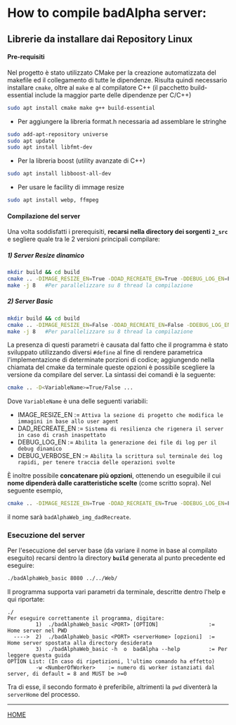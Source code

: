 # How to compile badAlpha server:

## Librerie da installare dai Repository Linux 

#### Pre-requisiti
Nel progetto è stato utilizzato CMake per la creazione automatizzata del makefile ed il collegamento di tutte le dipendenze. 
Risulta quindi necessario installare `cmake`, oltre al `make` e al compilatore C++ (il pacchetto build-essential include la maggior parte delle dipendenze per C/C++)
```bash
sudo apt install cmake make g++ build-essential
```

- Per aggiungere la libreria format.h necessaria ad assemblare le stringhe
```bash
sudo add-apt-repository universe
sudo apt update
sudo apt install libfmt-dev
```
- Per la libreria boost (utility avanzate di C++)
```bash
sudo apt install libboost-all-dev
```

- Per usare le facility di immage resize

```bash
sudo apt install webp, ffmpeg
```

#### Compilazione del server

Una volta soddisfatti i prerequisiti, **recarsi nella directory dei sorgenti** **`2_src`** e segliere quale tra le 2 versioni principali compilare:

##### 1) Server Resize dinamico
```bash
mkdir build && cd build
cmake .. -DIMAGE_RESIZE_EN=True -DDAD_RECREATE_EN=True -DDEBUG_LOG_EN=False -DDEBUG_VERBOSE_EN=False
make -j 8   #Per parallelizzare su 8 thread la compilazione
```
##### 2) Server Basic
```bash
mkdir build && cd build
cmake .. -DIMAGE_RESIZE_EN=False -DDAD_RECREATE_EN=False -DDEBUG_LOG_EN=False -DDEBUG_VERBOSE_EN=False
make -j 8   #Per parallelizzare su 8 thread la compilazione
```

La presenza di questi parametri è causata dal fatto che il programma è stato sviluppato utilizzando diversi `#define` al fine di rendere parametrica l'implementazione di determinate porzioni di codice; aggiungendo nella chiamata del cmake da terminale queste opzioni è possibile scegliere la versione da compilare del server. La sintassi dei comandi è la seguente:
```bash
cmake .. -D<VariableName>=True/False ...
```
Dove `VariableName` è una delle seguenti variabili:
- IMAGE_RESIZE_EN := `Attiva la sezione di progetto che modifica le immagini in base allo user agent`
- DAD_RECREATE_EN := `Sistema di resilienza che rigenera il server in caso di crash inaspettato`
- DEBUG_LOG_EN := `Abilita la generazione dei file di log per il debug dinamico`
- DEBUG_VERBOSE_EN := `Abilita la scrittura sul terminale dei log rapidi, per tenere traccia delle operazioni svolte`

È inoltre possibile **concatenare più opzioni**, ottenendo un eseguibile il cui **nome dipenderà dalle caratteristiche scelte** (come scritto sopra). Nel seguente esempio,
```bash
cmake .. -DIMAGE_RESIZE_EN=True -DDAD_RECREATE_EN=True -DDEBUG_LOG_EN=False -DDEBUG_VERBOSE_EN=False
```
il nome sarà `badAlphaWeb_img_dadRecreate`.

### Esecuzione del server
Per l'esecuzione del server base (da variare il nome in base al compilato eseguito) recarsi dentro la directory **`build`** generata al punto precedente ed eseguire:
```bash
./badAlphaWeb_basic 8080 ../../Web/
```

Il programma supporta vari parametri da terminale, descritte dentro l'help e qui riportate:
```
./
Per eseguire correttamente il programma, digitare:
         1)  ./badAlphaWeb_basic <PORT> [OPTION]                := Home server nel PWD 
  ---->  2)  ./badAlphaWeb_basic <PORT> <serverHome> [opzioni]  := Home server spostata alla directory desiderata
         3)  ./badAlphaWeb_basic -h  o  badAlpha --help         := Per leggere questa guida
OPTION List: (In caso di ripetizioni, l'ultimo comando ha effetto)
         -w <NumberOfWorker>    := numero di worker istanziati dal server, di default = 8 and MUST be >=0
```

Tra di esse, il secondo formato è preferibile, altrimenti la `pwd` diventerà la `serverHome` del processo.

---
[HOME](https://github.com/Alfystar/IIW2020/blob/master/README.md)